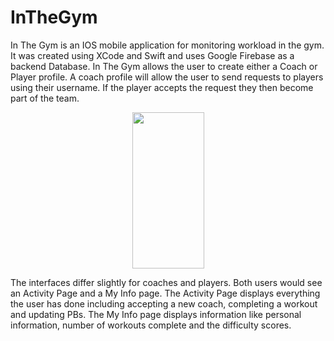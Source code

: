 # InTheGym

In The Gym is an IOS mobile application for monitoring workload in the gym. It was created using XCode and Swift and uses Google Firebase as a backend Database. In The Gym allows the user to create either a Coach or Player profile. A coach profile will allow the user to send requests to players using their username. If the player accepts the request they then become part of the team. 

<p align="center">
  <img src="https://user-images.githubusercontent.com/39130967/76007623-3d3be780-5f06-11ea-9c67-df78d1e53c12.png" width="115"     height="250">
</p>

The interfaces differ slightly for coaches and players. Both users would see an Activity Page and a My Info page. The Activity Page displays everything the user has done including accepting a new coach, completing a workout and updating PBs. The My Info page displays information like personal information, number of workouts complete and the difficulty scores.
